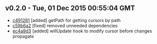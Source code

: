 v0.2.0 - Tue, 01 Dec 2015 00:55:04 GMT
--------------------------------------

- [c491281](../../commit/c491281) [added] getPath for getting cursors by path
- [c59b6a2](../../commit/c59b6a2) [fixed] removed unneeded dependencies
- [ec4a9d3](../../commit/ec4a9d3) [added] willUpdate hook to modify cursor before changes propagate


